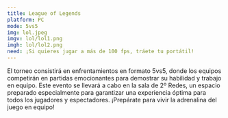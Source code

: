 ```yaml
---
title: League of Legends
platform: PC
mode: 5vs5
img: lol.jpeg
imgv: lol/lol1.png
imgh: lol/lol2.png
need: ¡Si quieres jugar a más de 100 fps, tráete tu portátil!
---
```

El torneo consistirá en enfrentamientos en formato 5vs5, donde los equipos competirán en partidas emocionantes para demostrar su habilidad y trabajo en equipo. Este evento se llevará a cabo en la sala de 2º Redes, un espacio preparado especialmente para garantizar una experiencia óptima para todos los jugadores y espectadores. ¡Prepárate para vivir la adrenalina del juego en equipo!